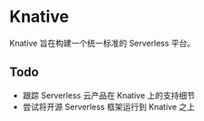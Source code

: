 # Knative

Knative 旨在构建一个统一标准的 Serverless 平台。

## Todo

* 跟踪 Serverless 云产品在 Knative 上的支持细节
* 尝试将开源 Serverless 框架运行到 Knative 之上
